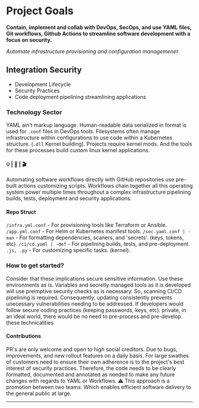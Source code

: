 # Project Goals 

**Contain, implement and collab with DevOps, SecOps, and use YAML files, Git workflows, Github Actions to streamline software development with a focus on security.**

_Automate infrastructure provisioning and configuration managemenet_

## Integration Security

* Development Lifecycle
* Security Practices
* Code deployment pipelining streamlining applications

### Technology Sector

YAML ain't markup language. Human-readable data serialized in format is used for `.conf` files in DevOps tools. Filesystems often manage infrastructure within configurations to use code within a Kubernetes structure. (`.dll` Kernel building). Projects require kernel mods. And the tools for these processes build custom linux kernel applications.

#### 💡 | 📸 | 🎬

Automating software workflows directly with GitHub repositories use pre-built actions customizing scripts. Workflows chain together all this operating system power multiple times throughout a complex infrastructure pipelining builds, tests, deployment and security applications.

#### Repo Struct

`/infra.yml.conf` - For provisioning tools like Terraform or Ansible.
`/app.yml.conf` - For Helm or Kubernetes manifest tools.
`/sec.yaml.conf | -man` - For formatting dependencies, scaners, and 'secrets'. (keys, tokens, etc).
`/ci/cd.yaml | -def` - For pipelining builds, tests, and pre-deployment.
`.js, .py` - For customizing specific tasks. (kernel).

### How to get started?

Consider that these implications secure sensitive information. Use these environments as is. Variables and secretly managed tools as it is developed will use preimptive security checks as is necessary. So, scanning CI/CD pipelining is required. Consequently, updating consistently prevents unecessary vulnerabilities needing to be addressed. If developers would follow secure coding practices (keeping passwords, keys, etc). private, in an ideal world, there would be no need to pre-process and pre-develop these technicalities. 

#### Contributions

PR's are only welcome and open to high social creditors. Due to bugs, improvements, and new rollout features on a daily basis. For large swathes of customers need to ensure their own adherence is to the project's best interest of security practices. Therefore, the code needs to be clearly formatted, documented and annotated as needed to make any future changes with regards to YAML or Workflows. ⚠️ This approach is a promotion between two teams. Which enables efficient software delivery to the general public at large.

<hr>
